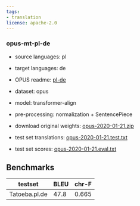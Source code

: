 ```yaml
---
tags:
- translation
license: apache-2.0
---
```


### opus-mt-pl-de

* source languages: pl
* target languages: de
*  OPUS readme: [pl-de](https://github.com/Helsinki-NLP/OPUS-MT-train/blob/master/models/pl-de/README.md)

*  dataset: opus
* model: transformer-align
* pre-processing: normalization + SentencePiece
* download original weights: [opus-2020-01-21.zip](https://object.pouta.csc.fi/OPUS-MT-models/pl-de/opus-2020-01-21.zip)
* test set translations: [opus-2020-01-21.test.txt](https://object.pouta.csc.fi/OPUS-MT-models/pl-de/opus-2020-01-21.test.txt)
* test set scores: [opus-2020-01-21.eval.txt](https://object.pouta.csc.fi/OPUS-MT-models/pl-de/opus-2020-01-21.eval.txt)

## Benchmarks

| testset               | BLEU  | chr-F |
|-----------------------|-------|-------|
| Tatoeba.pl.de 	| 47.8 	| 0.665 |

